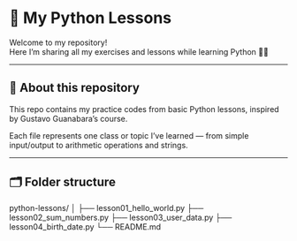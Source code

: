# 🐍 My Python Lessons

Welcome to my repository!  
Here I’m sharing all my exercises and lessons while learning Python 🧠✨  

---

## 📘 About this repository
This repo contains my practice codes from basic Python lessons, inspired by Gustavo Guanabara’s course.

Each file represents one class or topic I’ve learned — from simple input/output to arithmetic operations and strings.

---

## 🗂️ Folder structure

python-lessons/
│
├── lesson01_hello_world.py
├── lesson02_sum_numbers.py
├── lesson03_user_data.py
├── lesson04_birth_date.py
└── README.md
